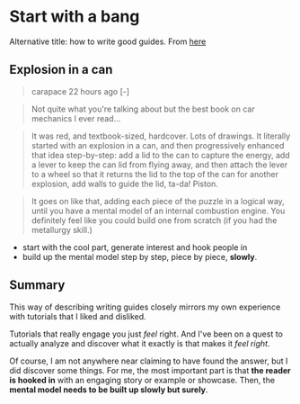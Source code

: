 # Start with a bang

Alternative title: how to write good guides. From [here](https://news.ycombinator.com/item?id=22299180)

## Explosion in a can

>carapace 22 hours ago [-]

>Not quite what you're talking about but the best book on car mechanics I ever
read... 

>It was red, and textbook-sized, hardcover. Lots of drawings. It
literally started with an explosion in a can, and then progressively enhanced
that idea step-by-step: add a lid to the can to capture the energy, add a
lever to keep the can lid from flying away, and then attach the lever to a
wheel so that it returns the lid to the top of the can for another explosion,
add walls to guide the lid, ta-da! Piston.

>It goes on like that, adding each piece of the puzzle in a logical way, until
you have a mental model of an internal combustion engine. You definitely feel
like you could build one from scratch (if you had the metallurgy skill.)

* start with the cool part, generate interest and hook people in
* build up the mental model step by step, piece by piece, **slowly**. 

## Summary

This way of describing writing guides closely mirrors my own experience with
tutorials that I liked and disliked. 

Tutorials that really engage you just *feel* right. And I've been on a quest
to actually analyze and discover what it exactly is that makes it *feel
right*. 

Of course, I am not anywhere near claiming to have found the answer, but I did
discover some things. For me, the most important part is that **the reader is hooked in** with an engaging story or example or showcase. Then, the **mental model needs to be built up slowly but surely**. 

